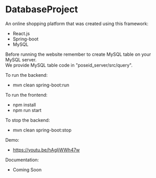 # DatabaseProject

An online shopping platform that was created using this framework:
- React.js
- Spring-boot
- MySQL

Before running the website remember to create MySQL table on your MySQL server.\
We provide MySQL table code in "poseid_server/src/query".

To run the backend:
- mvn clean spring-boot:run

To run the frontend:
- npm install
- npm run start

To stop the backend:
- mvn clean spring-boot:stop

Demo:
- https://youtu.be/hAgIjWWh47w

Documentation:
- Coming Soon


